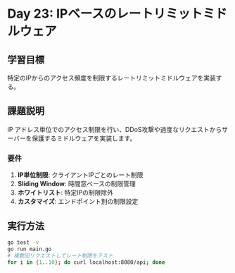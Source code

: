 # Day 23: IPベースのレートリミットミドルウェア

## 学習目標
特定のIPからのアクセス頻度を制限するレートリミットミドルウェアを実装する。

## 課題説明
IP アドレス単位でのアクセス制限を行い、DDoS攻撃や過度なリクエストからサーバーを保護するミドルウェアを実装します。

### 要件
1. **IP単位制限**: クライアントIPごとのレート制限
2. **Sliding Window**: 時間窓ベースの制限管理
3. **ホワイトリスト**: 特定IPの制限除外
4. **カスタマイズ**: エンドポイント別の制限設定

## 実行方法
```bash
go test -v
go run main.go
# 複数回リクエストしてレート制限をテスト
for i in {1..10}; do curl localhost:8080/api; done
```